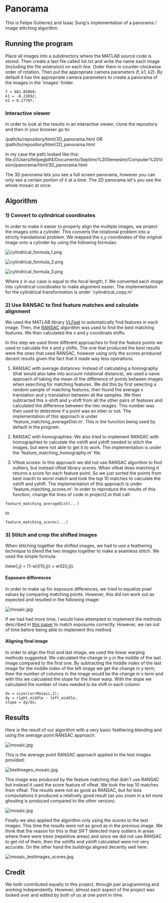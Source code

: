 # Panorama

This is Felipe Gutierrez and Isaac Sung's implementation of a panorama / image stitching algorithm. 

## Running the program

Place all images into a subdirectory where the MATLAB source code is stored. Then create a text file called list.txt and write the name each image (including the file extension) on each line. Order them in counter-clockwise order of rotation. Then put the appropriate camera parameters (f, k1, k2). By default it has the appropriate camera parameters to create a panorama of the images in the 'images' folder.

```
f = 682.05069;
k1 = -0.22892;
k2 = 0.27797;
```

### Interactive viewer

In order to look at the results in an interactive viewer, clone the repository and then in your browser go to:

/path/to/repository/html/3D_panorama.html
OR
/path/to/repository/html/2D_panorama.html

In my case the path looked like this: file:///Users/felipegb94/Documents/Septimo%20Semestre/Computer%20Vision/panorama/html/3D_panorama.html 

The 3D panorama lets you see a full screen panorama, however you can only see a certain portion of it at a time. The 2D panorama let's you see the whole mosaic at once.

## Algorithm

### 1) Convert to cylindrical coordinates

In order to make it easier to properly align the multiple images, we project the images onto a cylinder. This converts the rotational problem into a strictly translational problem. We mapped the x,y coordinates of the original image onto a cylinder by using the following formulas:

 ![cylindrical_formula_1.png](https://bitbucket.org/repo/L8gR7z/images/2692749008-cylindrical_formula_1.png)

![cylindrical_formula_2.png](https://bitbucket.org/repo/L8gR7z/images/2133978856-cylindrical_formula_2.png)

![cylindrical_formula_3.png](https://bitbucket.org/repo/L8gR7z/images/2287886039-cylindrical_formula_3.png)

Where z in our case is equal to the focal length, f. We converted each image into cylindrical coordinates to make alignment easier. The implementation for the cylindrical transformation is under 'cylindrical_copy.m'

### 2) Use RANSAC to find feature matches and calculate alignment

We used the MATLAB library [VLFeat](http://www.vlfeat.org/overview/sift.html) to automatically find features in each image. Then, the [RANSAC](http://en.wikipedia.org/wiki/RANSAC) algorithm was used to find the best matching features. We then calculated the x and y coordinate shifts. 

In this step we used three different approaches to find the feature points we used to calculate the x and y shifts. The one that produced the best results were the ones that used RANSAC, however using only the scores produced decent results given the fact that it made way less operations.

1. RANSAC with average distances: Instead of calculating a homography (that would also take into account rotational distance), we used a naive approach of taking the mean of the difference of points between images when searching for matching features. We did this by first selecting a random sample of matching features, then found the average x translation and y translation between all the samples. We then subtracted this x-shift and y-shift from all the other pairs of features and calculated the difference between the two images. This number was then used to determine if a point was an inlier or not. The implementation of this approach is under 'feature_matching_averageDist.m'. This is the function being used by default in the program.

2. RANSAC with homographies: We also tried to implement RANSAC with homographies to calculate the xshift and yshift needed to stitch the images, but were not able to get it to work. The implementation is under the 'feature_matching_homography.m' file. 

3. Vlfeat scores: In this approach we did not use RANSAC algorithm to find outliers, but instead vlfeat library scores. When vlfeat does matching it returns a score for each feature point. So we just sorted the points from best macth to worst match and took the top 10 matches to calculate the xshift and yshift. The implementation of this approach is under 'feature_matching_scores.m'. In order to reproduce the results of this function, change the lines of code in project2.m that call:
```
feature_matching_averageDist(...)
```
to
```
feature_matching_scores(...)
```

### 3) Stitch and crop the shifted images

When stitching together the shifted images, we had to use a feathering technique to blend the two images together to make a seamless stitch. We used the simple formula: 

Inew(i,j) = (1-w)(I1(i,j)) + w(I2(i,j)). 

#### Exposure differences

In order to make up for exposure differences, we tried to equalize pixel values by comparing matching points. However, this did not work out as expected and resulted in the following image:

![mosaic.jpg](https://bitbucket.org/repo/L8gR7z/images/2091586252-mosaic.jpg)

If we had had more time, I would have attempted to implement the methods described in [this paper](http://www.eyemaginary.com/Portfolio/ColorHistogramWarp.html) to match exposures correctly. However, we ran out of time before being able to implement this method.

#### Aligning final image

In order to align the first and last image, we used the linear warping methods suggested. We calculated the change in y in the middle of the last image compared to the first one. By subtracting the middle index of the last image for the middle index of the left image we get the change in y term, then the number of columns in the image would be the change in x term and with this we calculated the slope for the linear warp. With the slope we calculated the number of rows needed to be shift in each column
```
dx = size(currMosaic,2);
dy = right_middle - left_middle;
slope = dy/dx;
```
## Results

Here is the result of our algorithm with a very basic feathering blending and using the average point RANSAC approach:

![mosaic.jpg](https://bitbucket.org/repo/L8gR7z/images/2428387699-mosaic.jpg)

This is the average point RANSAC approach applied to the test images provided:

![testImages_mosaic.jpg](testImages_mosaic.jpg)

This image was produced by the feature matching that didn't use RANSAC but instead it used the score feature of vlfeat. We took the top 10 matches from vlfeat. The results were not as good as RANSAC, but for less computations it produced a relatively good result (as you zoom in a bit more ghosting is produced compared to the other version).

![mosaic.jpg](https://bitbucket.org/repo/L8gR7z/images/1123581137-mosaic.jpg)

Finally we also applied the algorithm only using the scores to the test images. This time the results were not as good as in the previous image. We think that the reason for this is that SIFT detected many outliers in areas where there were trees (repetitive areas) and since we did not use RANSAC to get rid of them, then the xshifts and yshift calculated were not very accurate. On the other hand the buildings aligned decently well here.

![mosaic_testImages_scores.jpg](mosaic_testImages_scores.jpg)

## Credit

We both contributed equally to this project, through pair programming and working independently. However, almost each aspect of the project was looked over and edited by both of us at one point in time.
